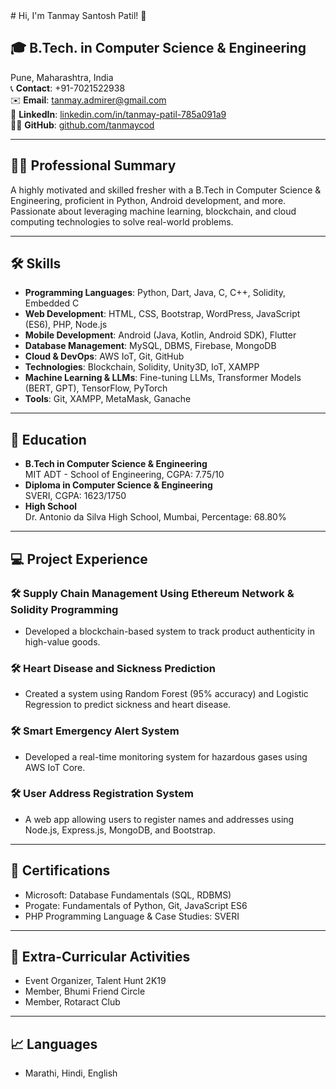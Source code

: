<link rel ="stylesheet" href="https://github.com/tanmaycod/Resume/blob/c8935da355fbe4bf1a6bf1b4e5934c24f35b2ea5/style.css">
# Hi, I'm Tanmay Santosh Patil! 👋

## 🎓 **B.Tech. in Computer Science & Engineering**
Pune, Maharashtra, India  
📞 **Contact**: +91-7021522938  
✉️ **Email**: [tanmay.admirer@gmail.com](mailto:tanmay.admirer@gmail.com)  
🔗 **LinkedIn**: [linkedin.com/in/tanmay-patil-785a091a9](https://linkedin.com/in/tanmay-patil-785a091a9)  
👨‍💻 **GitHub**: [github.com/tanmaycod](https://github.com/tanmaycod)  

---

## 🧑‍💼 **Professional Summary**
A highly motivated and skilled fresher with a B.Tech in Computer Science & Engineering, proficient in Python, Android development, and more. Passionate about leveraging machine learning, blockchain, and cloud computing technologies to solve real-world problems.

---

## 🛠️ **Skills**
- **Programming Languages**: Python, Dart, Java, C, C++, Solidity, Embedded C
- **Web Development**: HTML, CSS, Bootstrap, WordPress, JavaScript (ES6), PHP, Node.js
- **Mobile Development**: Android (Java, Kotlin, Android SDK), Flutter
- **Database Management**: MySQL, DBMS, Firebase, MongoDB
- **Cloud & DevOps**: AWS IoT, Git, GitHub
- **Technologies**: Blockchain, Solidity, Unity3D, IoT, XAMPP
- **Machine Learning & LLMs**: Fine-tuning LLMs, Transformer Models (BERT, GPT), TensorFlow, PyTorch
- **Tools**: Git, XAMPP, MetaMask, Ganache

---

## 🏫 **Education**
- **B.Tech in Computer Science & Engineering**  
  MIT ADT - School of Engineering, CGPA: 7.75/10
- **Diploma in Computer Science & Engineering**  
  SVERI, CGPA: 1623/1750
- **High School**  
  Dr. Antonio da Silva High School, Mumbai, Percentage: 68.80%

---

## 💻 **Project Experience**

### 🛠️ Supply Chain Management Using Ethereum Network & Solidity Programming
- Developed a blockchain-based system to track product authenticity in high-value goods.
  
### 🛠️ Heart Disease and Sickness Prediction
- Created a system using Random Forest (95% accuracy) and Logistic Regression to predict sickness and heart disease.

### 🛠️ Smart Emergency Alert System
- Developed a real-time monitoring system for hazardous gases using AWS IoT Core.

### 🛠️ User Address Registration System
- A web app allowing users to register names and addresses using Node.js, Express.js, MongoDB, and Bootstrap.

---

## 📜 **Certifications**
- Microsoft: Database Fundamentals (SQL, RDBMS)
- Progate: Fundamentals of Python, Git, JavaScript ES6
- PHP Programming Language & Case Studies: SVERI

---

## 🎯 **Extra-Curricular Activities**
- Event Organizer, Talent Hunt 2K19
- Member, Bhumi Friend Circle
- Member, Rotaract Club

---

## 📈 **Languages**
- Marathi, Hindi, English
